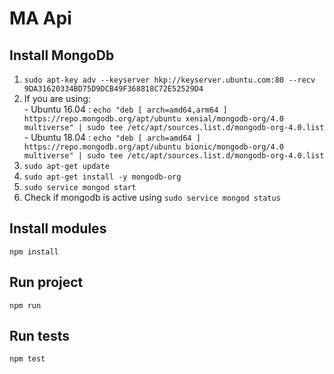 # MA Api

## Install MongoDb 
1. `sudo apt-key adv --keyserver hkp://keyserver.ubuntu.com:80 --recv 9DA31620334BD75D9DCB49F368818C72E52529D4`
2. If you are using:	
					- Ubuntu 16.04 : `echo "deb [ arch=amd64,arm64 ] https://repo.mongodb.org/apt/ubuntu xenial/mongodb-org/4.0 multiverse" | sudo tee /etc/apt/sources.list.d/mongodb-org-4.0.list`
					- Ubuntu 18.04 : `echo "deb [ arch=amd64 ] https://repo.mongodb.org/apt/ubuntu bionic/mongodb-org/4.0 multiverse" | sudo tee /etc/apt/sources.list.d/mongodb-org-4.0.list`
3. `sudo apt-get update`
4. `sudo apt-get install -y mongodb-org`
5. `sudo service mongod start`
6. Check if mongodb is active using `sudo service mongod status`

## Install modules
`npm install`

## Run project
`npm run`

## Run tests
`npm test`